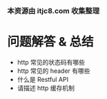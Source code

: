 ### 本资源由 itjc8.com 收集整理
# 问题解答 & 总结

- http 常见的状态码有哪些
- http 常见的 header 有哪些
- 什么是 Restful API
- 请描述 http 缓存机制
